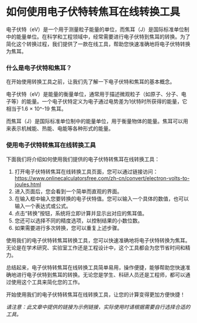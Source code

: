 如何使用电子伏特转焦耳在线转换工具
=================

电子伏特（eV）是一个用于测量粒子能量的单位，而焦耳（J）是国际标准单位制中的能量单位。在科学和工程领域中，经常需要进行电子伏特到焦耳的转换。为了简化这个转换过程，我们提供了一款在线工具，帮助您快速准确地将电子伏特转换为焦耳。

### 什么是电子伏特和焦耳？

在开始使用转换工具之前，让我们先了解一下电子伏特和焦耳的基本概念。

电子伏特（eV）是能量的衡量单位，通常用于描述微观粒子（如原子、分子、电子等）的能量。一个电子伏特定义为电子通过电势差为1伏特时所获得的能量，它相当于1.6 × 10^-19 焦耳。

而焦耳（J）是国际标准单位制中的能量单位，用于衡量物体的能量。焦耳可以用来表示机械能、热能、电能等各种形式的能量。

### 使用电子伏特转焦耳在线转换工具

下面我们将介绍如何使用我们提供的电子伏特转焦耳在线转换工具：

1. 打开电子伏特转焦耳在线转换工具页面，您可以通过链接访问：<https://www.onlinecalculatorsfree.com/zh-cn/convert/electron-volts-to-joules.html>
2. 进入页面后，您会看到一个简单而直观的界面。
3. 在输入框中输入您要转换的电子伏特值。您可以输入一个具体的数值，也可以输入一个表达式或公式。
4. 点击“转换”按钮，系统将立即计算并显示出对应的焦耳值。
5. 您还可以选择不同的精度选项，以控制结果的小数位数。
6. 如果需要进行多次转换，您可以重复上述步骤。

使用我们的电子伏特转焦耳转换工具，您可以快速准确地将电子伏特转换为焦耳。无论是在学术研究、实验室工作还是工程设计中，这个工具都会为您节省时间和精力。

总结起来，电子伏特转焦耳在线转换工具简单易用，操作便捷，能够帮助您快速准确地进行电子伏特到焦耳的转换。无论您是学生、科研人员还是工程师，都可以通过使用这个工具来简化您的工作。

开始使用我们的电子伏特转焦耳在线转换工具，让您的计算变得更加方便快捷！

*请注意：此文章中提供的链接为示例链接，实际使用时请根据需要自行选择合适的工具。*